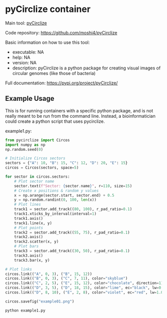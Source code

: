 # pyCirclize container

Main tool: [pyCirclize](https://pypi.org/project/pyCirclize/)
  
Code repository: https://github.com/moshi4/pyCirclize

Basic information on how to use this tool:
- executable: NA
- help: NA
- version: NA
- description: pyCirclize is a python package for creating visual images of circular genomes (like those of bacteria)
 
Full documentation: https://pypi.org/project/pyCirclize/

## Example Usage

This is for running containers with a specific python package, and is not really meant to be run from the command line. Instead, a bioinformatician could create a python script that uses pycirclize.

example1.py:
```python
from pycirclize import Circos
import numpy as np
np.random.seed(0)

# Initialize Circos sectors
sectors = {"A": 10, "B": 15, "C": 12, "D": 20, "E": 15}
circos = Circos(sectors, space=5)

for sector in circos.sectors:
    # Plot sector name
    sector.text(f"Sector: {sector.name}", r=110, size=15)
    # Create x positions & random y values
    x = np.arange(sector.start, sector.end) + 0.5
    y = np.random.randint(0, 100, len(x))
    # Plot lines
    track1 = sector.add_track((80, 100), r_pad_ratio=0.1)
    track1.xticks_by_interval(interval=1)
    track1.axis()
    track1.line(x, y)
    # Plot points 
    track2 = sector.add_track((55, 75), r_pad_ratio=0.1)
    track2.axis()
    track2.scatter(x, y)
    # Plot bars
    track3 = sector.add_track((30, 50), r_pad_ratio=0.1)
    track3.axis()
    track3.bar(x, y)

# Plot links 
circos.link(("A", 0, 3), ("B", 15, 12))
circos.link(("B", 0, 3), ("C", 7, 11), color="skyblue")
circos.link(("C", 2, 5), ("E", 15, 12), color="chocolate", direction=1)
circos.link(("D", 3, 5), ("D", 18, 15), color="lime", ec="black", lw=0.5, hatch="//", direction=2)
circos.link(("D", 8, 10), ("E", 2, 8), color="violet", ec="red", lw=1.0, ls="dashed")

circos.savefig("example01.png")
```

```bash
python example1.py
```